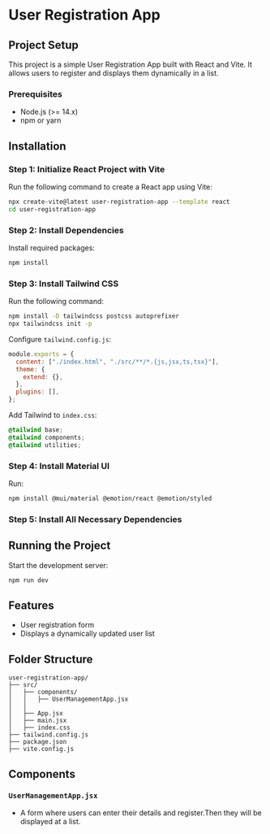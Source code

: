 # User Registration App

## Project Setup
This project is a simple User Registration App built with React and Vite. It allows users to register and displays them dynamically in a list.

### Prerequisites
- Node.js (>= 14.x)
- npm or yarn

## Installation
### Step 1: Initialize React Project with Vite
Run the following command to create a React app using Vite:
```sh
npx create-vite@latest user-registration-app --template react
cd user-registration-app
```

### Step 2: Install Dependencies
Install required packages:
```sh
npm install
```

### Step 3: Install Tailwind CSS
Run the following command:
```sh
npm install -D tailwindcss postcss autoprefixer
npx tailwindcss init -p
```
Configure `tailwind.config.js`:
```js
module.exports = {
  content: ["./index.html", "./src/**/*.{js,jsx,ts,tsx}"],
  theme: {
    extend: {},
  },
  plugins: [],
};
```
Add Tailwind to `index.css`:
```css
@tailwind base;
@tailwind components;
@tailwind utilities;
```

### Step 4: Install Material UI
Run:
```sh
npm install @mui/material @emotion/react @emotion/styled
```
### Step 5: Install All Necessary Dependencies

## Running the Project
Start the development server:
```sh
npm run dev
```

## Features
- User registration form
- Displays a dynamically updated user list

## Folder Structure
```
user-registration-app/
├── src/
│   ├── components/
│   │   ├── UserManagementApp.jsx
│   │  
│   ├── App.jsx
│   ├── main.jsx
│   ├── index.css
├── tailwind.config.js
├── package.json
├── vite.config.js
```

## Components
### `UserManagementApp.jsx`
- A form where users can enter their details and register.Then they will be displayed at a list.



